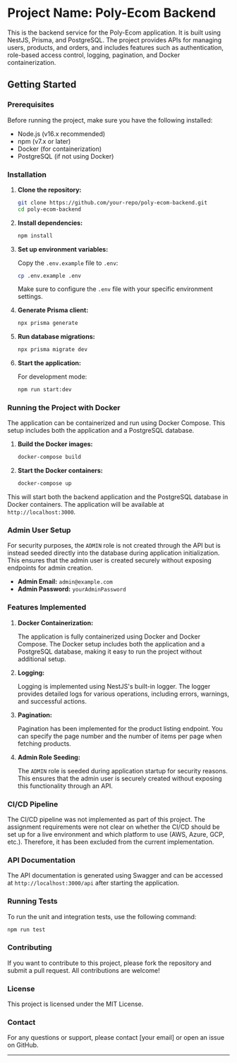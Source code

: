 # Project Name: Poly-Ecom Backend

This is the backend service for the Poly-Ecom application. It is built using NestJS, Prisma, and PostgreSQL. The project provides APIs for managing users, products, and orders, and includes features such as authentication, role-based access control, logging, pagination, and Docker containerization.

## Getting Started

### Prerequisites

Before running the project, make sure you have the following installed:

- Node.js (v16.x recommended)
- npm (v7.x or later)
- Docker (for containerization)
- PostgreSQL (if not using Docker)

### Installation

1. **Clone the repository:**

   ```bash
   git clone https://github.com/your-repo/poly-ecom-backend.git
   cd poly-ecom-backend

2. **Install dependencies:**

   ```bash
   npm install
   ```

3. **Set up environment variables:**

   Copy the `.env.example` file to `.env`:

   ```bash
   cp .env.example .env
   ```

   Make sure to configure the `.env` file with your specific environment settings.

4. **Generate Prisma client:**

   ```bash
   npx prisma generate
   ```

5. **Run database migrations:**

   ```bash
   npx prisma migrate dev
   ```

6. **Start the application:**

   For development mode:

   ```bash
   npm run start:dev
   ```

### Running the Project with Docker

The application can be containerized and run using Docker Compose. This setup includes both the application and a PostgreSQL database.

1. **Build the Docker images:**

   ```bash
   docker-compose build
   ```

2. **Start the Docker containers:**

   ```bash
   docker-compose up
   ```

This will start both the backend application and the PostgreSQL database in Docker containers. The application will be available at `http://localhost:3000`.

### Admin User Setup

For security purposes, the `ADMIN` role is not created through the API but is instead seeded directly into the database during application initialization. This ensures that the admin user is created securely without exposing endpoints for admin creation.

- **Admin Email:** `admin@example.com`
- **Admin Password:** `yourAdminPassword`

### Features Implemented

1. **Docker Containerization:**

   The application is fully containerized using Docker and Docker Compose. The Docker setup includes both the application and a PostgreSQL database, making it easy to run the project without additional setup.

2. **Logging:**

   Logging is implemented using NestJS's built-in logger. The logger provides detailed logs for various operations, including errors, warnings, and successful actions.

3. **Pagination:**

   Pagination has been implemented for the product listing endpoint. You can specify the page number and the number of items per page when fetching products.

4. **Admin Role Seeding:**

   The `ADMIN` role is seeded during application startup for security reasons. This ensures that the admin user is securely created without exposing this functionality through an API.

### CI/CD Pipeline

The CI/CD pipeline was not implemented as part of this project. The assignment requirements were not clear on whether the CI/CD should be set up for a live environment and which platform to use (AWS, Azure, GCP, etc.). Therefore, it has been excluded from the current implementation.

### API Documentation

The API documentation is generated using Swagger and can be accessed at `http://localhost:3000/api` after starting the application.

### Running Tests

To run the unit and integration tests, use the following command:

```bash
npm run test
```

### Contributing

If you want to contribute to this project, please fork the repository and submit a pull request. All contributions are welcome!

### License

This project is licensed under the MIT License.

### Contact

For any questions or support, please contact [your email] or open an issue on GitHub.

---